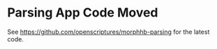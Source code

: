 # Parsing App Code Moved

See https://github.com/openscriptures/morphhb-parsing for the latest code.
